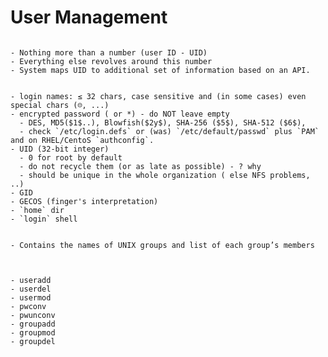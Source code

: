 
# User Management


```{dropdown} 1. What is a user?

- Nothing more than a number (user ID - UID)
- Everything else revolves around this number
- System maps UID to additional set of information based on an API. 

```

```{dropdown} 2. /etc/passwd

- login names: ≤ 32 chars, case sensitive and (in some cases) even special chars (☹, ...)
- encrypted password ( or *) - do NOT leave empty
  - DES, MD5($1$..), Blowfish($2y$), SHA-256 ($5$), SHA-512 ($6$), 
  - check `/etc/login.defs` or (was) `/etc/default/passwd` plus `PAM` and on RHEL/CentoS `authconfig`.
- UID (32-bit integer)
  - 0 for root by default
  - do not recycle them (or as late as possible) - ? why
  - should be unique in the whole organization ( else NFS problems, ..)
- GID
- GECOS (finger's interpretation)
- `home` dir
- `login` shell

```

```{dropdown} 3. /etc/group

- Contains the names of UNIX groups and list of each group’s members
 
```

```{dropdown} 4. System utility commands

- useradd
- userdel 
- usermod
- pwconv 
- pwunconv
- groupadd
- groupmod
- groupdel 

```

